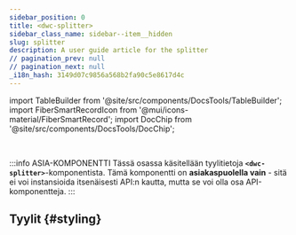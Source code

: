 ```yaml
---
sidebar_position: 0
title: <dwc-splitter>
sidebar_class_name: sidebar--item__hidden
slug: splitter
description: A user guide article for the splitter
// pagination_prev: null
// pagination_next: null
_i18n_hash: 3149d07c9856a568b2fa90c5e8617d4c
---
```

import TableBuilder from '@site/src/components/DocsTools/TableBuilder';
import FiberSmartRecordIcon from '@mui/icons-material/FiberSmartRecord';
import DocChip from '@site/src/components/DocsTools/DocChip';

<DocChip chip='shadow' />

<br />

:::info ASIA-KOMPONENTTI
Tässä osassa käsitellään tyylitietoja **`<dwc-splitter>`**-komponentista. Tämä komponentti on **asiakaspuolella vain** - sitä ei voi instansioida itsenäisesti API:n kautta, mutta se voi olla osa API-komponentteja.
:::

## Tyylit {#styling}

<TableBuilder name="dwc-splitter" clientComponent />
